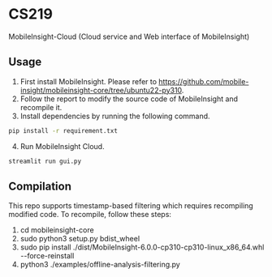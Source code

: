 # CS219

MobileInsight-Cloud (Cloud service and Web interface of MobileInsight)

## Usage

1. First install MobileInsight. Please refer to https://github.com/mobile-insight/mobileinsight-core/tree/ubuntu22-py310.
2. Follow the report to modify the source code of MobileInsight and recompile it.
3. Install dependencies by running the following command.
```bash
pip install -r requirement.txt
```
4. Run MobileInsight Cloud.
```bash
streamlit run gui.py
```

## Compilation
This repo supports timestamp-based filtering which requires recompiling modified code. To recompile, follow these steps:
1. cd mobileinsight-core
2. sudo python3 setup.py bdist_wheel
3. sudo pip install ./dist/MobileInsight-6.0.0-cp310-cp310-linux_x86_64.whl --force-reinstall
4. python3 ./examples/offline-analysis-filtering.py

